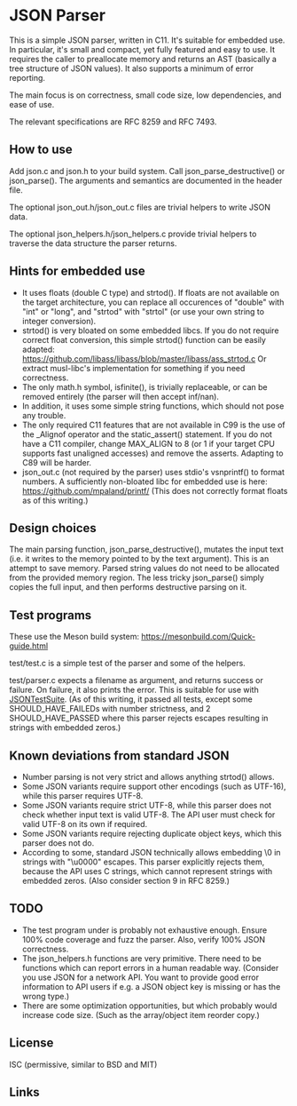 JSON Parser
===========

This is a simple JSON parser, written in C11. It's suitable for embedded use.
In particular, it's small and compact, yet fully featured and easy to use. It
requires the caller to preallocate memory and returns an AST (basically a
tree structure of JSON values). It also supports a minimum of error reporting.

The main focus is on correctness, small code size, low dependencies, and ease
of use.

The relevant specifications are RFC 8259 and RFC 7493.

How to use
----------

Add json.c and json.h to your build system. Call json_parse_destructive() or
json_parse(). The arguments and semantics are documented in the header file.

The optional json_out.h/json_out.c files are trivial helpers to write JSON data.

The optional json_helpers.h/json_helpers.c provide trivial helpers to traverse
the data structure the parser returns.

Hints for embedded use
----------------------

- It uses floats (double C type) and strtod(). If floats are not available on
  the target architecture, you can replace all occurences of "double" with
  "int" or "long", and "strtod" with "strtol" (or use your own string to
  integer conversion).
- strtod() is very bloated on some embedded libcs. If you do not require correct
  float conversion, this simple strtod() function can be easily adapted:
  https://github.com/libass/libass/blob/master/libass/ass_strtod.c
  Or extract musl-libc's implementation for something if you need correctness.
- The only math.h symbol, isfinite(), is trivially replaceable, or can be
  removed entirely (the parser will then accept inf/nan).
- In addition, it uses some simple string functions, which should not pose any
  trouble.
- The only required C11 features that are not available in C99 is the use of the
  _Alignof operator and the static_assert() statement. If you do not have a C11
  compiler, change MAX_ALIGN to 8 (or 1 if your target CPU supports fast
  unaligned accesses) and remove the asserts. Adapting to C89 will be harder.
- json_out.c (not required by the parser) uses stdio's vsnprintf() to format
  numbers. A sufficiently non-bloated libc for embedded use is here:
  https://github.com/mpaland/printf/
  (This does not correctly format floats as of this writing.)

Design choices
--------------

The main parsing function, json_parse_destructive(), mutates the input text (i.e.
it writes to the memory pointed to by the text argument). This is an attempt to
save memory. Parsed string values do not need to be allocated from the provided
memory region. The less tricky json_parse() simply copies the full input, and
then performs destructive parsing on it.

Test programs
-------------

These use the Meson build system: https://mesonbuild.com/Quick-guide.html

test/test.c is a simple test of the parser and some of the helpers.

test/parser.c expects a filename as argument, and returns success or failure.
On failure, it also prints the error. This is suitable for use with
[JSONTestSuite][1]. (As of this writing, it passed all tests, except some
SHOULD_HAVE_FAILEDs with number strictness, and 2 SHOULD_HAVE_PASSED where this
parser rejects escapes resulting in strings with embedded zeros.)

Known deviations from standard JSON
-----------------------------------

- Number parsing is not very strict and allows anything strtod() allows.
- Some JSON variants require support other encodings (such as UTF-16), while
  this parser requires UTF-8.
- Some JSON variants require strict UTF-8, while this parser does not check
  whether input text is valid UTF-8. The API user must check for valid UTF-8 on
  its own if required.
- Some JSON variants require rejecting duplicate object keys, which this parser
  does not do.
- According to some, standard JSON technically allows embedding \0 in strings
  with "\u0000" escapes. This parser explicitly rejects them, because the API
  uses C strings, which cannot represent strings with embedded zeros. (Also
  consider section 9 in RFC 8259.)

TODO
----

- The test program under is probably not exhaustive enough. Ensure 100% code
  coverage and fuzz the parser. Also, verify 100% JSON correctness.
- The json_helpers.h functions are very primitive. There need to be functions
  which can report errors in a human readable way. (Consider you use JSON for
  a network API. You want to provide good error information to API users if e.g.
  a JSON object key is missing or has the wrong type.)
- There are some optimization opportunities, but which probably would increase
  code size. (Such as the array/object item reorder copy.)

License
-------

ISC (permissive, similar to BSD and MIT)

Links
-----

[1]: https://github.com/nst/JSONTestSuite
